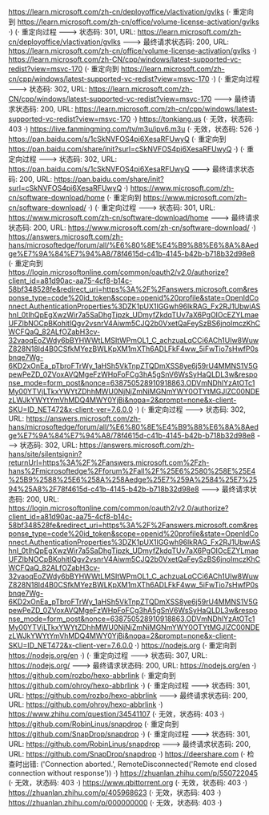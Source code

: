 https://learn.microsoft.com/zh-cn/deployoffice/vlactivation/gvlks (· 重定向到 https://learn.microsoft.com/zh-cn/office/volume-license-activation/gvlks ·)
(· 重定向过程 ---> 状态码: 301, URL: https://learn.microsoft.com/zh-cn/deployoffice/vlactivation/gvlks ---> 最终请求状态码: 200, URL: https://learn.microsoft.com/zh-cn/office/volume-license-activation/gvlks ·)
https://learn.microsoft.com/zh-CN/cpp/windows/latest-supported-vc-redist?view=msvc-170 (· 重定向到 https://learn.microsoft.com/zh-cn/cpp/windows/latest-supported-vc-redist?view=msvc-170 ·)
(· 重定向过程 ---> 状态码: 302, URL: https://learn.microsoft.com/zh-CN/cpp/windows/latest-supported-vc-redist?view=msvc-170 ---> 最终请求状态码: 200, URL: https://learn.microsoft.com/zh-cn/cpp/windows/latest-supported-vc-redist?view=msvc-170 ·)
https://tonkiang.us (· 无效，状态码: 403 ·)
https://live.fanmingming.com/tv/m3u/ipv6.m3u (· 无效，状态码: 526 ·)
https://pan.baidu.com/s/1cSkNVFOS4pi6XesaRFUwyQ (· 重定向到 https://pan.baidu.com/share/init?surl=cSkNVFOS4pi6XesaRFUwyQ ·)
(· 重定向过程 ---> 状态码: 302, URL: https://pan.baidu.com/s/1cSkNVFOS4pi6XesaRFUwyQ ---> 最终请求状态码: 200, URL: https://pan.baidu.com/share/init?surl=cSkNVFOS4pi6XesaRFUwyQ ·)
https://www.microsoft.com/zh-cn/software-download/home (· 重定向到 https://www.microsoft.com/zh-cn/software-download/ ·)
(· 重定向过程 ---> 状态码: 301, URL: https://www.microsoft.com/zh-cn/software-download/home ---> 最终请求状态码: 200, URL: https://www.microsoft.com/zh-cn/software-download/ ·)
https://answers.microsoft.com/zh-hans/microsoftedge/forum/all/%E6%80%8E%E4%B9%88%E6%8A%8Aedge%E7%9A%84%E7%94%A8/78f4615d-c41b-4145-b42b-b718b32d98e8 (· 重定向到 https://login.microsoftonline.com/common/oauth2/v2.0/authorize?client_id=a81d90ac-aa75-4cf8-b14c-58bf348528fe&redirect_uri=https%3A%2F%2Fanswers.microsoft.com&response_type=code%20id_token&scope=openid%20profile&state=OpenIdConnect.AuthenticationProperties%3DZK1pUX1IGGwh96lkRAG_Fx2RJ1UbwiAShnI_0tIhQpEgXwzWir7a5SaDhgTipzk_UDmyfZkdqTUv7aX6PgOIOcEZYLmaeUFZlbNOCpBKohitIQgv2vsnrV4Aiwm5CJQ2b0VxetQaFeySzBS6jnoImczKhCWCFQaQ_82ALfOZabH3cv-32vaoqEoZWdy6bBYHWWtLMSItWPmOL1_C_achzuaLqCCi6ACh1UIw8WuwZ828N18Id4B0CSfkMYezBWLKpXM1mXTh6ADLFkF4ww_5iFwTio7sHwfP0sbnqe7Wg-6KD2xOnEa_pTbroFTrWy_1aHSh5VkTnpZTQDmXSS8ye6j59rU4MMNS1V5GpewPeZD_0ZVoxAVQMgeFzWHpFoFCg3hA5gSnV6WsSyHaQLDL3w&response_mode=form_post&nonce=638750528910918863.ODVmNDhlYzAtOTc1My00YTVjLTkxYWYtZDhhMWU0NjNjZmNiMGNmYWY0OTYtMGJlZC00NDEzLWJkYWYtYmVhMDQ4MWY0YjBi&nopa=2&prompt=none&x-client-SKU=ID_NET472&x-client-ver=7.6.0.0 ·)
(· 重定向过程 ---> 状态码: 302, URL: https://answers.microsoft.com/zh-hans/microsoftedge/forum/all/%E6%80%8E%E4%B9%88%E6%8A%8Aedge%E7%9A%84%E7%94%A8/78f4615d-c41b-4145-b42b-b718b32d98e8 ---> 状态码: 302, URL: https://answers.microsoft.com/zh-hans/site/silentsignin?returnUrl=https%3A%2F%2Fanswers.microsoft.com%2Fzh-hans%2Fmicrosoftedge%2Fforum%2Fall%2F%25E6%2580%258E%25E4%25B9%2588%25E6%258A%258Aedge%25E7%259A%2584%25E7%2594%25A8%2F78f4615d-c41b-4145-b42b-b718b32d98e8 ---> 最终请求状态码: 200, URL: https://login.microsoftonline.com/common/oauth2/v2.0/authorize?client_id=a81d90ac-aa75-4cf8-b14c-58bf348528fe&redirect_uri=https%3A%2F%2Fanswers.microsoft.com&response_type=code%20id_token&scope=openid%20profile&state=OpenIdConnect.AuthenticationProperties%3DZK1pUX1IGGwh96lkRAG_Fx2RJ1UbwiAShnI_0tIhQpEgXwzWir7a5SaDhgTipzk_UDmyfZkdqTUv7aX6PgOIOcEZYLmaeUFZlbNOCpBKohitIQgv2vsnrV4Aiwm5CJQ2b0VxetQaFeySzBS6jnoImczKhCWCFQaQ_82ALfOZabH3cv-32vaoqEoZWdy6bBYHWWtLMSItWPmOL1_C_achzuaLqCCi6ACh1UIw8WuwZ828N18Id4B0CSfkMYezBWLKpXM1mXTh6ADLFkF4ww_5iFwTio7sHwfP0sbnqe7Wg-6KD2xOnEa_pTbroFTrWy_1aHSh5VkTnpZTQDmXSS8ye6j59rU4MMNS1V5GpewPeZD_0ZVoxAVQMgeFzWHpFoFCg3hA5gSnV6WsSyHaQLDL3w&response_mode=form_post&nonce=638750528910918863.ODVmNDhlYzAtOTc1My00YTVjLTkxYWYtZDhhMWU0NjNjZmNiMGNmYWY0OTYtMGJlZC00NDEzLWJkYWYtYmVhMDQ4MWY0YjBi&nopa=2&prompt=none&x-client-SKU=ID_NET472&x-client-ver=7.6.0.0 ·)
https://nodejs.org (· 重定向到 https://nodejs.org/en ·)
(· 重定向过程 ---> 状态码: 307, URL: https://nodejs.org/ ---> 最终请求状态码: 200, URL: https://nodejs.org/en ·)
https://github.com/rozbo/hexo-abbrlink (· 重定向到 https://github.com/ohroy/hexo-abbrlink ·)
(· 重定向过程 ---> 状态码: 301, URL: https://github.com/rozbo/hexo-abbrlink ---> 最终请求状态码: 200, URL: https://github.com/ohroy/hexo-abbrlink ·)
https://www.zhihu.com/question/34541107 (· 无效，状态码: 403 ·)
https://github.com/RobinLinus/snapdrop (· 重定向到 https://github.com/SnapDrop/snapdrop ·)
(· 重定向过程 ---> 状态码: 301, URL: https://github.com/RobinLinus/snapdrop ---> 最终请求状态码: 200, URL: https://github.com/SnapDrop/snapdrop ·)
https://deershare.com (· 检查时出错: ('Connection aborted.', RemoteDisconnected('Remote end closed connection without response')) ·)
https://zhuanlan.zhihu.com/p/550722045 (· 无效，状态码: 403 ·)
https://www.qbittorrent.org (· 无效，状态码: 403 ·)
https://zhuanlan.zhihu.com/p/405968623 (· 无效，状态码: 403 ·)
https://zhuanlan.zhihu.com/p/000000000 (· 无效，状态码: 403 ·)
